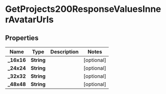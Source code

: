 

# GetProjects200ResponseValuesInnerAvatarUrls


## Properties

| Name | Type | Description | Notes |
|------------ | ------------- | ------------- | -------------|
|**_16x16** | **String** |  |  [optional] |
|**_24x24** | **String** |  |  [optional] |
|**_32x32** | **String** |  |  [optional] |
|**_48x48** | **String** |  |  [optional] |



